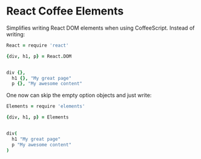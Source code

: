 React Coffee Elements
=====================

Simplifies writing React DOM elements when using CoffeeScript. Instead of writing:

```coffeescript
React = require 'react'

{div, h1, p} = React.DOM


div {},
  h1 {}, "My great page"
  p {}, "My awesome content"
```

One now can skip the empty option objects and just write:

```coffeescript
Elements = require 'elements'

{div, h1, p} = Elements


div(
  h1 "My great page"
  p "My awesome content"
)
```
